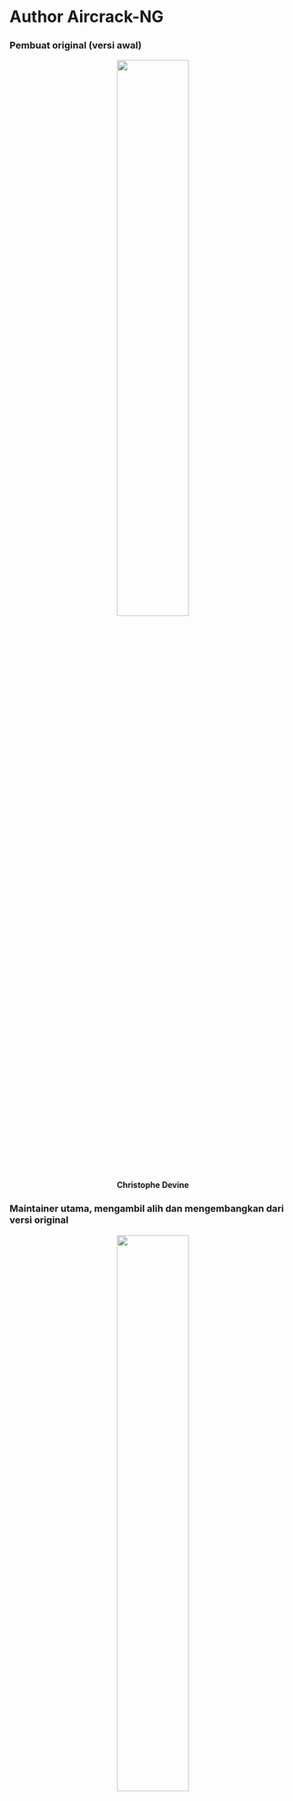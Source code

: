 # Author Aircrack-NG

### Pembuat original (versi awal)

<div align="center">
    <img src="https://github.com/fixploit03/Pentest-WiFi/blob/main/tools/aircrack-ng/img/Christophe%20Devine.jpg" width="50%"/>
    <p><b>Christophe Devine</b></p>
</div>
    
### Maintainer utama, mengambil alih dan mengembangkan dari versi original

<div align="center">
    <img src="https://github.com/fixploit03/Pentest-WiFi/blob/main/tools/aircrack-ng/img/Thomas%20d'Otreppe%20de%20Bouvette.jpeg" width="50%"/>
    <p><b>Thomas d'Otreppe de Bouvette (muts)</b></p>
</div>

[Dan kontributor open source lainnya](https://github.com/aircrack-ng/aircrack-ng/graphs/contributors)

